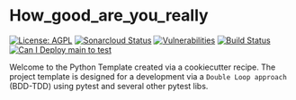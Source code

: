 # How_good_are_you_really

[![License: AGPL](https://img.shields.io/badge/License-AGPL-blue.svg)](https://github.com/gotreasa/how_good_are_you_really/blob/main/LICENSE)
[![Sonarcloud Status](https://sonarcloud.io/api/project_badges/measure?project=gotreasa_how_good_are_you_really&metric=alert_status)](https://sonarcloud.io/dashboard?id=gotreasa_how_good_are_you_really)
[![Vulnerabilities](https://sonarcloud.io/api/project_badges/measure?project=gotreasa_how_good_are_you_really&metric=vulnerabilities)](https://sonarcloud.io/summary/new_code?id=gotreasa_how_good_are_you_really)
[![Build Status](https://github.com/gotreasa/how_good_are_you_really/actions/workflows/cicd.yml/badge.svg)](https://github.com/gotreasa/how_good_are_you_really/actions/workflows/cicd.yml)
[![Can I Deploy main to test](https://gotreasa.pactflow.io/pacticipants/how_good_are_you_really_app/branches/main/latest-version/can-i-deploy/to-environment/test/badge)](https://gotreasa.pactflow.io/hal-browser/browser.html#https://gotreasa.pactflow.io/pacticipants/how_good_are_you_really_app/branches/main/latest-version/can-i-deploy/to-environment/test/badge)

Welcome to the Python Template created via a cookiecutter recipe. The project template is designed for a development via a `Double Loop approach` (BDD-TDD) using pytest and several other pytest libs.